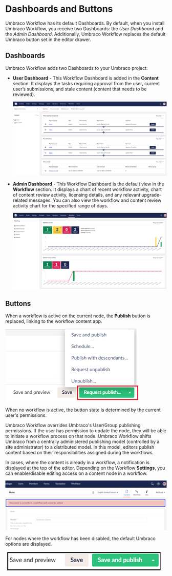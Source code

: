 # Dashboards and Buttons

Umbraco Workflow has its default Dashboards. By default, when you install Umbraco Workflow, you receive two Dashboards: the _User Dashboard_ and the _Admin Dashboard_. Additionally, Umbraco Workflow replaces the default Umbraco button set in the editor drawer.

## Dashboards

Umbraco Workflow adds two Dashboards to your Umbraco project:

* **User Dashboard** - This Workflow Dashboard is added in the **Content** section. It displays the tasks requiring approval from the user, current user’s submissions, and stale content (content that needs to be reviewed).

    ![Workflow Dashboard in the Content Section](../images/WorkflowDashboard-ContentSection-v14.png)
* **Admin Dashboard** - This Workflow Dashboard is the default view in the **Workflow** section. It displays a chart of recent workflow activity, chart of content review activity, licensing details, and any relevant upgrade-related messages. You can also view the workflow and content review activity chart for the specified range of days.

    ![Workflow Dashboard in the Workflow Section](../images/Workflow-Admin-Dashboard-v14.png)

## Buttons

When a workflow is active on the current node, the **Publish** button is replaced, linking to the workflow content app.

![Buttons](../images/Buttons.png)

When no workflow is active, the button state is determined by the current user's permissions.

Umbraco Workflow overrides Umbraco's User/Group publishing permissions. If the user has permission to update the node, they will be able to initiate a workflow process on that node. Umbraco Workflow shifts Umbraco from a centrally administered publishing model (controlled by a site administrator) to a distributed model. In this model, editors publish content based on their responsibilities assigned during the workflows.

In cases, where the content is already in a workflow, a notification is displayed at the top of the editor. Depending on the Workflow **Settings**, you can enable/disable editing access on a content node in a workflow.

![Disabled content edits](../images/blocked_content.png)

For nodes where the workflow has been disabled, the default Umbraco options are displayed.

![Default Button](../images/Default_Buttons.png)
